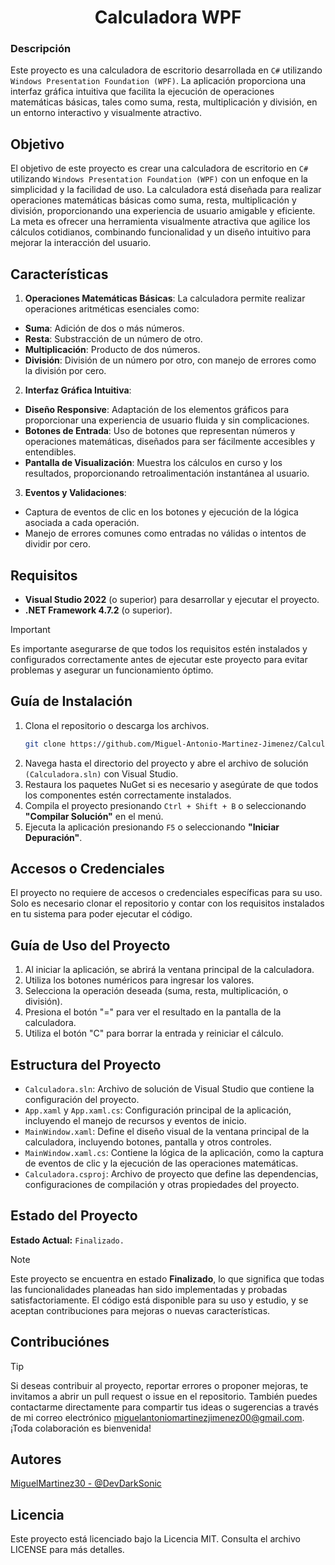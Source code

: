 <div align="center">

# Calculadora WPF
</div>

### Descripción
Este proyecto es una calculadora de escritorio desarrollada en `C#` utilizando `Windows Presentation Foundation (WPF)`. La aplicación proporciona una interfaz gráfica intuitiva que facilita la ejecución de operaciones matemáticas básicas, tales como suma, resta, multiplicación y división, en un entorno interactivo y visualmente atractivo.

## Objetivo
El objetivo de este proyecto es crear una calculadora de escritorio en `C#` utilizando `Windows Presentation Foundation (WPF)` con un enfoque en la simplicidad y la facilidad de uso. La calculadora está diseñada para realizar operaciones matemáticas básicas como suma, resta, multiplicación y división, proporcionando una experiencia de usuario amigable y eficiente. La meta es ofrecer una herramienta visualmente atractiva que agilice los cálculos cotidianos, combinando funcionalidad y un diseño intuitivo para mejorar la interacción del usuario.

## Características
1. **Operaciones Matemáticas Básicas**: La calculadora permite realizar operaciones aritméticas esenciales como:
 - **Suma**: Adición de dos o más números.
 - **Resta**: Substracción de un número de otro.
 - **Multiplicación**: Producto de dos números.
 - **División**: División de un número por otro, con manejo de errores como la división por cero.
2. **Interfaz Gráfica Intuitiva**:
 - **Diseño Responsive**: Adaptación de los elementos gráficos para proporcionar una experiencia de usuario fluida y sin complicaciones.
 - **Botones de Entrada**: Uso de botones que representan números y operaciones matemáticas, diseñados para ser fácilmente accesibles y entendibles.
 - **Pantalla de Visualización**: Muestra los cálculos en curso y los resultados, proporcionando retroalimentación instantánea al usuario.
3. **Eventos y Validaciones**:
 - Captura de eventos de clic en los botones y ejecución de la lógica asociada a cada operación.
 - Manejo de errores comunes como entradas no válidas o intentos de dividir por cero.

## Requisitos
- **Visual Studio 2022** (o superior) para desarrollar y ejecutar el proyecto.
- **.NET Framework 4.7.2** (o superior).
> [!Important]
> Es importante asegurarse de que todos los requisitos estén instalados y configurados correctamente antes de ejecutar este proyecto para evitar problemas y asegurar un funcionamiento óptimo.

## Guía de Instalación
1. Clona el repositorio o descarga los archivos.
   ```bash
   git clone https://github.com/Miguel-Antonio-Martinez-Jimenez/Calculadora_WPF.git
2. Navega hasta el directorio del proyecto y abre el archivo de solución `(Calculadora.sln)` con Visual Studio.
3. Restaura los paquetes NuGet si es necesario y asegúrate de que todos los componentes estén correctamente instalados.
4. Compila el proyecto presionando `Ctrl + Shift + B` o seleccionando **"Compilar Solución"** en el menú.
5. Ejecuta la aplicación presionando `F5` o seleccionando **"Iniciar Depuración"**.

## Accesos o Credenciales
El proyecto no requiere de accesos o credenciales específicas para su uso. Solo es necesario clonar el repositorio y contar con los requisitos instalados en tu sistema para poder ejecutar el código.

## Guía de Uso del Proyecto
1. Al iniciar la aplicación, se abrirá la ventana principal de la calculadora.
2. Utiliza los botones numéricos para ingresar los valores.
3. Selecciona la operación deseada (suma, resta, multiplicación, o división).
4. Presiona el botón "=" para ver el resultado en la pantalla de la calculadora.
5. Utiliza el botón "C" para borrar la entrada y reiniciar el cálculo.

## Estructura del Proyecto
- `Calculadora.sln`: Archivo de solución de Visual Studio que contiene la configuración del proyecto.
- `App.xaml` y `App.xaml.cs`: Configuración principal de la aplicación, incluyendo el manejo de recursos y eventos de inicio.
- `MainWindow.xaml`: Define el diseño visual de la ventana principal de la calculadora, incluyendo botones, pantalla y otros controles.
- `MainWindow.xaml.cs`: Contiene la lógica de la aplicación, como la captura de eventos de clic y la ejecución de las operaciones matemáticas.
- `Calculadora.csproj`: Archivo de proyecto que define las dependencias, configuraciones de compilación y otras propiedades del proyecto.

## Estado del Proyecto
**Estado Actual:** `Finalizado.`
> [!Note]
> Este proyecto se encuentra en estado **Finalizado**, lo que significa que todas las funcionalidades planeadas han sido implementadas y probadas satisfactoriamente. El código está disponible para su uso y estudio, y se aceptan contribuciones para mejoras o nuevas características.
<!--### Posibles Estados del Proyecto
- **Inicios:** El proyecto está en sus etapas iniciales de planificación y desarrollo. Apenas se están definiendo los requisitos y comenzando la implementación básica.
- **En Desarrollo:** El proyecto está en plena fase de desarrollo, con funcionalidades siendo añadidas y pruebas en curso. Puede contener errores o estar sujeto a cambios importantes.
- **Finalizado:** El proyecto ha alcanzado sus objetivos iniciales, con todas las funcionalidades implementadas y probadas. Puede recibir mantenimiento o mejoras menores.
- **Mantenimiento:** El proyecto está completo, pero sigue recibiendo actualizaciones menores, corrección de errores o mejoras en la documentación y el rendimiento.
- **Abandonado:** El desarrollo ha sido detenido y no se planean futuras actualizaciones ni mantenimiento. -->

## Contribuciónes
> [!Tip]
> Si deseas contribuir al proyecto, reportar errores o proponer mejoras, te invitamos a abrir un pull request o issue en el repositorio. También puedes contactarme directamente para compartir tus ideas o sugerencias a través de mi correo electrónico miguelantoniomartinezjimenez00@gmail.com. ¡Toda colaboración es bienvenida!

## Autores
[MiguelMartinez30 - @DevDarkSonic](https://github.com/Miguel-Antonio-Martinez-Jimenez)

## Licencia
Este proyecto está licenciado bajo la Licencia MIT. Consulta el archivo LICENSE para más detalles.
